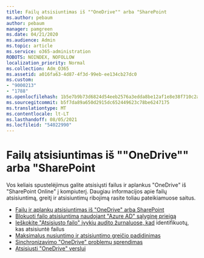 ```yaml
---
title: Failų atsisiuntimas iš ""OneDrive"" arba "SharePoint
ms.author: pebaum
author: pebaum
manager: pamgreen
ms.date: 04/21/2020
ms.audience: Admin
ms.topic: article
ms.service: o365-administration
ROBOTS: NOINDEX, NOFOLLOW
localization_priority: Normal
ms.collection: Adm_O365
ms.assetid: a016fa63-4d87-4f3d-99eb-ee134cb27dc0
ms.custom:
- "9000213"
- "1788"
ms.openlocfilehash: 1b5e7b9b73d6824d54eeb2576a3edda8be12af1e8e38f710c2ab4077482dff9b
ms.sourcegitcommit: b5f7da89a650d2915dc652449623c78be6247175
ms.translationtype: MT
ms.contentlocale: lt-LT
ms.lasthandoff: 08/05/2021
ms.locfileid: "54022990"
---
```

# <a name="download-or-prevent-download-of-files-from-onedrive-or-sharepoint"></a>Failų atsisiuntimas iš ""OneDrive"" arba "SharePoint

Vos keliais spustelėjimus galite atsisiųsti failus ir aplankus "OneDrive" iš "SharePoint Online" į kompiuterį. Daugiau informacijos apie failų atsisiuntimą, greitį ir atsisiuntimų ribojimą rasite toliau pateikiamuose saitus.

- [Failų ir aplankų atsisiuntimas iš "OneDrive" arba SharePoint](https://support.office.com/article/Download-files-and-folders-from-OneDrive-or-SharePoint-5c7397b7-19c7-4893-84fe-d02e8fa5df05)
- [Blokuoti failo atsisiuntimą naudojant "Azure AD" sąlyginę prieigą](https://docs.microsoft.com/cloud-app-security/use-case-proxy-block-session-aad#create-a-block-download-policy-for-unmanaged-devices)
- [Ieškokite "Atsisiųsto failo" įvykių audito žurnaluose, kad](https://docs.microsoft.com/microsoft-365/compliance/search-the-audit-log-in-security-and-compliance?view=o365-worldwide#file-and-page-activities) identifikuotų, kas atsisiuntė failus
- [Maksimalus nusiuntimo ir atsisiuntimo greičio padidinimas](https://support.office.com/article/Maximize-upload-and-download-speed-8eeadfb8-501f-406d-997b-98ab6ff67f43)
- [Sinchronizavimo "OneDrive" problemų sprendimas](https://support.office.com/article/Fix-OneDrive-sync-problems-83ab0d8a-8400-45b0-8dcf-dc8aa8a6bcf8)
- [Atsisiųsti "OneDrive" verslui](https://onedrive.live.com/about/download/)
